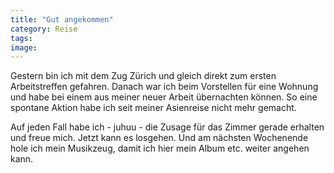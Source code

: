 ```yaml
---
title: "Gut angekommen"
category: Reise
tags: 
image: 
---
```


Gestern bin ich mit dem Zug Zürich und gleich direkt zum ersten Arbeitstreffen gefahren. Danach war ich beim Vorstellen für eine Wohnung und habe bei einem aus meiner neuer Arbeit übernachten können. So eine spontane Aktion habe ich seit meiner Asienreise nicht mehr gemacht.  

  

Auf jeden Fall habe ich - juhuu - die Zusage für das Zimmer gerade erhalten und freue mich. Jetzt kann es losgehen. Und am nächsten Wochenende hole ich mein Musikzeug, damit ich hier mein Album etc. weiter angehen kann.